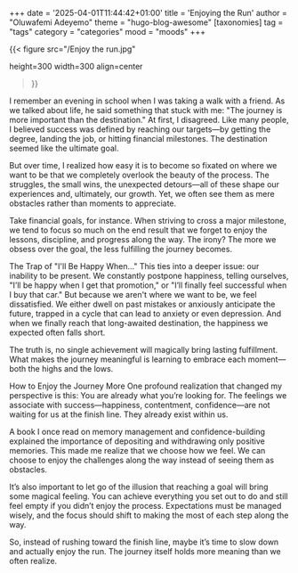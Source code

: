 +++
date = '2025-04-01T11:44:42+01:00'
title = 'Enjoying the Run'
author = "Oluwafemi Adeyemo"
theme = "hugo-blog-awesome"
[taxonomies]
    tag = "tags"
    category = "categories"
    mood = "moods"
+++

{{< figure
src="/Enjoy the run.jpg"

height=300
width=300
align=center
>}}

I remember an evening in school when I was taking a walk with a friend. As we talked about life, he said something that stuck with me: "The journey is more important than the destination." At first, I disagreed. Like many people, I believed success was defined by reaching our targets—by getting the degree, landing the job, or hitting financial milestones. The destination seemed like the ultimate goal.

But over time, I realized how easy it is to become so fixated on where we want to be that we completely overlook the beauty of the process. The struggles, the small wins, the unexpected detours—all of these shape our experiences and, ultimately, our growth. Yet, we often see them as mere obstacles rather than moments to appreciate.

Take financial goals, for instance. When striving to cross a major milestone, we tend to focus so much on the end result that we forget to enjoy the lessons, discipline, and progress along the way. The irony? The more we obsess over the goal, the less fulfilling the journey becomes.

The Trap of "I'll Be Happy When..."
This ties into a deeper issue: our inability to be present. We constantly postpone happiness, telling ourselves, "I’ll be happy when I get that promotion," or "I’ll finally feel successful when I buy that car." But because we aren't where we want to be, we feel dissatisfied. We either dwell on past mistakes or anxiously anticipate the future, trapped in a cycle that can lead to anxiety or even depression. And when we finally reach that long-awaited destination, the happiness we expected often falls short.

The truth is, no single achievement will magically bring lasting fulfillment. What makes the journey meaningful is learning to embrace each moment—both the highs and the lows.

How to Enjoy the Journey More
One profound realization that changed my perspective is this: You are already what you’re looking for. The feelings we associate with success—happiness, contentment, confidence—are not waiting for us at the finish line. They already exist within us.

A book I once read on memory management and confidence-building explained the importance of depositing and withdrawing only positive memories. This made me realize that we choose how we feel. We can choose to enjoy the challenges along the way instead of seeing them as obstacles.

It’s also important to let go of the illusion that reaching a goal will bring some magical feeling. You can achieve everything you set out to do and still feel empty if you didn’t enjoy the process. Expectations must be managed wisely, and the focus should shift to making the most of each step along the way.

So, instead of rushing toward the finish line, maybe it’s time to slow down and actually enjoy the run. The journey itself holds more meaning than we often realize.


